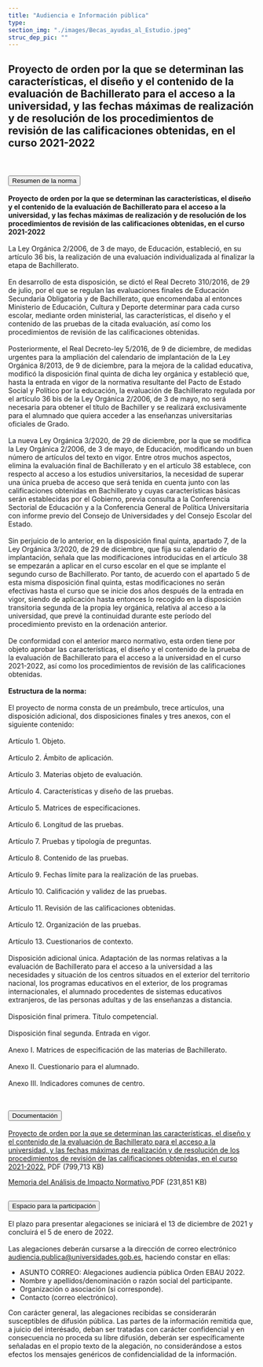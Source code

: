 ```yaml
---
title: "Audiencia e Información pública"
type: 
section_img: "./images/Becas_ayudas_al_Estudio.jpeg"
struc_dep_pic: ""
---
```

## Proyecto de orden por la que se determinan las características, el diseño y el contenido de la evaluación de Bachillerato para el acceso a la universidad, y las fechas máximas de realización y de resolución de los procedimientos de revisión de las calificaciones obtenidas, en el curso 2021-2022<br><br>
<section>
    <article>
        <div class="container container_xl_accoordion p-0">
            <div class="row mt-4">
                <div class="col-lg-12 content_collapse mb-120">
                                <div class="accordion" id="accordionPanelsStayOpenExample">
                                    <div class="accordion-item">
                                        <h2 class="accordion-header" id="panelsStayOpen-headingOne">
                                            <button class="accordion-button collapsed" type="button" data-bs-toggle="collapse" data-bs-target="#panelsStayOpen-collapseOne" aria-expanded="false" aria-controls="panelsStayOpen-collapseOne">
                                               Resumen de la norma
                                            </button>
                                        </h2>
                                        <div id="panelsStayOpen-collapseOne" class="accordion-collapse collapse " aria-labelledby="panelsStayOpen-headingOne">
                                            <div class="accordion-body">
                                                <article id="section_link">
                                                    <div class="container-fluid">
                                                        <div class="row">
                                                            <div class="col-12">
                                                              <b>Proyecto de orden por la que se determinan las características, el diseño y el contenido de la evaluación de Bachillerato para el acceso a la universidad, y las fechas máximas de realización y de resolución de los procedimientos de revisión de las calificaciones obtenidas, en el curso 2021-2022</b><br><br>
								La Ley Orgánica 2/2006, de 3 de mayo, de Educación, estableció, en su artículo 36 bis, la realización de una evaluación individualizada al finalizar la etapa de Bachillerato. <br><br>
								En desarrollo de esta disposición, se dictó el Real Decreto 310/2016, de 29 de julio, por el que se regulan las evaluaciones finales de Educación Secundaria Obligatoria y de Bachillerato, que encomendaba al entonces Ministerio de Educación, Cultura y Deporte determinar para cada curso escolar, mediante orden ministerial, las características, el diseño y el contenido de las pruebas de la citada evaluación, así como los procedimientos de revisión de las calificaciones obtenidas. <br><br>
								Posteriormente, el Real Decreto-ley 5/2016, de 9 de diciembre, de medidas urgentes para la ampliación del calendario de implantación de la Ley Orgánica 8/2013, de 9 de diciembre, para la mejora de la calidad educativa, modificó la disposición final quinta de dicha ley orgánica y estableció que, hasta la entrada en vigor de la normativa resultante del Pacto de Estado Social y Político por la educación, la evaluación de Bachillerato regulada por el artículo 36 bis de la Ley Orgánica 2/2006, de 3 de mayo, no será necesaria para obtener el título de Bachiller y se realizará exclusivamente para el alumnado que quiera acceder a las enseñanzas universitarias oficiales de Grado. <br><br>
								La nueva Ley Orgánica 3/2020, de 29 de diciembre, por la que se modifica la Ley Orgánica 2/2006, de 3 de mayo, de Educación, modificando un buen número de artículos del texto en vigor. Entre otros muchos aspectos, elimina la evaluación final de Bachillerato y en el artículo 38 establece, con respecto al acceso a los estudios universitarios, la necesidad de superar una única prueba de acceso que será tenida en cuenta junto con las calificaciones obtenidas en Bachillerato y cuyas características básicas serán establecidas por el Gobierno, previa consulta a la Conferencia Sectorial de Educación y a la Conferencia General de Política Universitaria con informe previo del Consejo de Universidades y del Consejo Escolar del Estado. <br><br>
								Sin perjuicio de lo anterior, en la disposición final quinta, apartado 7, de la Ley Orgánica 3/2020, de 29 de diciembre, que fija su calendario de implantación, señala que las modificaciones introducidas en el artículo 38 se empezarán a aplicar en el curso escolar en el que se implante el segundo curso de Bachillerato. Por tanto, de acuerdo con el apartado 5 de esta misma disposición final quinta, estas modificaciones no serán efectivas hasta el curso que se inicie dos años después de la entrada en vigor, siendo de aplicación hasta entonces lo recogido en la disposición transitoria segunda de la propia ley orgánica, relativa al acceso a la universidad, que prevé la continuidad durante este período del procedimiento previsto en la ordenación anterior. <br><br>
								De conformidad con el anterior marco normativo, esta orden tiene por objeto aprobar las características, el diseño y el contenido de la prueba de la evaluación de Bachillerato para el acceso a la universidad en el curso 2021-2022, así como los procedimientos de revisión de las calificaciones obtenidas. <br><br>
								<b>Estructura de la norma:</b><br><br>
								El proyecto de norma consta de un preámbulo, trece artículos, una disposición adicional, dos disposiciones finales y tres anexos, con el siguiente contenido: <br><br>
								Artículo 1. Objeto. <br><br>
								Artículo 2. Ámbito de aplicación. <br><br>
								Artículo 3. Materias objeto de evaluación. <br><br>
								Artículo 4. Características y diseño de las pruebas. <br><br>
								Artículo 5. Matrices de especificaciones. <br><br>
								Artículo 6. Longitud de las pruebas. <br><br>
								Artículo 7. Pruebas y tipología de preguntas. <br><br>
								Artículo 8. Contenido de las pruebas. <br><br>
								Artículo 9. Fechas límite para la realización de las pruebas. <br><br>
								Artículo 10. Calificación y validez de las pruebas. <br><br>
								Artículo 11. Revisión de las calificaciones obtenidas. <br><br>
								Artículo 12. Organización de las pruebas. <br><br>
								Artículo 13. Cuestionarios de contexto. <br><br>
								Disposición adicional única. Adaptación de las normas relativas a la evaluación de Bachillerato para el acceso a la universidad a las necesidades y situación de los centros situados en el exterior del territorio nacional, los programas educativos en el exterior, de los programas internacionales, el alumnado procedentes de sistemas educativos extranjeros, de las personas adultas y de las enseñanzas a distancia. <br><br>
								Disposición final primera. Título competencial. <br><br>
								Disposición final segunda. Entrada en vigor. <br><br>
								Anexo I. Matrices de especificación de las materias de Bachillerato. <br><br>
								Anexo II. Cuestionario para el alumnado. <br><br>
								Anexo III. Indicadores comunes de centro. <br><br>
                                                            </div>
                                                        </div>
                                                    </div>
                                                </article>
                                            </div>
                                        </div>
                                    </div>
                                    <div class="accordion-item">
                                        <h2 class="accordion-header" id="panelsStayOpen-headingTwo">
                                            <button class="accordion-button collapsed" type="button" data-bs-toggle="collapse" data-bs-target="#panelsStayOpen-collapseTwo" aria-expanded="false">
                                                Documentación
                                            </button>
                                        </h2>
                                        <div id="panelsStayOpen-collapseTwo" class="accordion-collapse collapse" aria-labelledby="panelsStayOpen-headingTwo">
                                            <div class="accordion-body">
                                                <article id="section_link">
                                                    <div class="container-fluid">
                                                        <div class="row">
                                                            <div class="col-12">
								<div class="col-lg-12 cards_download_cnt">  
			<div class="row"> 
				<div class="download_card"> 
					<a class="card" href="{{<siteurl>}}/documentos/pdf/tu_administracion/211210_Proyecto_Orden_EBAU_2021-2022_002.pdf" target="_blank"> 
					<div class="card-header"> 
						   <i class="fal fa-download"></i> 
					</div> </a> 
					<div class="card-body"> 
						<p class="text_file"><a class="card" href="{{<siteurl>}}/documentos/pdf/tu_administracion/211210_Proyecto_Orden_EBAU_2021-2022_002.pdf" target="_blank">  
						<span class="tit">Proyecto de orden por la que se determinan las características, el diseño y el contenido de la evaluación de Bachillerato para el acceso a la universidad, y las fechas máximas de realización y de resolución de los procedimientos de revisión de las calificaciones obtenidas, en el curso 2021-2022.</span></a> <i class="fal fa-file-pdf pdf_icon text-danger"></i> PDF (799,713 KB)
					</div>
				</div> 	
				<div class="download_card"> 
					<a class="card" href="{{<siteurl>}}/documentos/pdf/tu_administracion/ProyectoDeOrden.pdf" target="_blank"> 
					<div class="card-header"> 
						   <i class="fal fa-download"></i> 
					</div> </a> 
					<div class="card-body"> 
						<p class="text_file"><a class="card" href="{{<siteurl>}}/documentos/pdf/tu_administracion/211209_MAIN_Orden_EBAU_2022_MU_y_MEFP.pdf" target="_blank">  
						<span class="tit">Memoria del Análisis de Impacto Normativo </span></a> <i class="fal fa-file-pdf pdf_icon text-danger"></i> PDF (231,851 KB)
					</div>
				</div>
			</div> 
		</div> 
                                                            </div>
                                                        </div>
                                                    </div>
                                                </article>
                                            </div>
                                        </div>
				</div>
                                    <div class="accordion-item">
                                        <h2 class="accordion-header" id="panelsStayOpen-headingTree">
                                            <button class="accordion-button collapsed" type="button" data-bs-toggle="collapse" data-bs-target="#panelsStayOpen-collapseTree" aria-expanded="false">
                                                 Espacio para la participación
                                            </button>
                                        </h2>
                                        <div id="panelsStayOpen-collapseTree" class="accordion-collapse collapse" aria-labelledby="panelsStayOpen-headingTree">
                                            <div class="accordion-body">
                                                <article id="section_link">
                                                    <div class="container-fluid">
                                                        <div class="row">
                                                            <div class="col-12">
								El plazo para presentar alegaciones se iniciará el 13 de diciembre de 2021 y concluirá el 5 de enero de 2022.<br><br>
								Las alegaciones deberán cursarse a la dirección de correo electrónico <a href="mailto:audiencia.publica@universidades.gob.es">audiencia.publica@universidades.gob.es</a>, haciendo constar en ellas:
								<ul>
									<li>ASUNTO CORREO: Alegaciones audiencia pública Orden EBAU 2022.</li>
									<li>Nombre y apellidos/denominación o razón social del participante. </li>
									<li>Organización o asociación (si corresponde). </li>
									<li>Contacto (correo electrónico). </li>
								</ul>
								Con carácter general, las alegaciones recibidas se considerarán susceptibles de difusión pública. Las partes de la información remitida que, a juicio del interésado, deban ser tratadas con carácter confidencial y en consecuencia no proceda su libre difusión, deberán ser específicamente señaladas en el propio texto de la alegación, no considerándose a estos efectos los mensajes genéricos de confidencialidad de la información.  <br><br>
							</div>
                                            </div>
                                        </div>
                                    </article>
                                </div>
                            </div>
                        </div>         
                    </div>
                </div>
            </div>
        </div>
    </article>
</section>